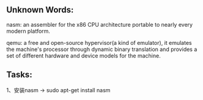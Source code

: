 ## Unknown Words:
nasm: an assembler for the x86 CPU architecture portable to nearly every modern platform.

qemu: a free and open-source hypervisor(a kind of emulator), it emulates the machine's processor 
through dynamic binary translation and provides a set of different hardware and device models for
the machine.

## Tasks:
1、安装nasm -> sudo apt-get install nasm  
